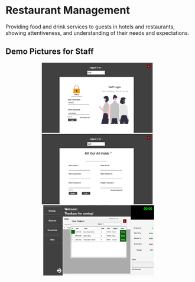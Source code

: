 # Restaurant Management

Providing food and drink services to guests in hotels and restaurants, showing attentiveness, and understanding of their needs and expectations.

## Demo Pictures for Staff
<center><img src="demo_picture_staff/login.png" height="190" width="300">&nbsp;&nbsp;<img src="demo_picture_staff/register.png" height="190" width="300">&nbsp;&nbsp;<img src="demo_picture_staff/view_products.png" height="190" width="300"></center>
